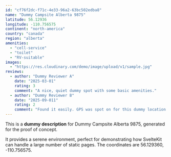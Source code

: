 ```yaml
---
id: "cf76f2dc-f71c-4e33-96a2-63bc502edba8"
name: "Dummy Campsite Alberta 9875"
latitude: 56.12936
longitude: -110.756575
continent: "north-america"
country: "canada"
region: "alberta"
amenities:
  - "cell-service"
  - "toilet"
  - "RV-suitable"
images:
  - "https://res.cloudinary.com/demo/image/upload/v1/sample.jpg"
reviews:
  - author: "Dummy Reviewer A"
    date: "2025-03-01"
    rating: 3
    comment: "A nice, quiet dummy spot with some basic amenities."
  - author: "Dummy Reviewer B"
    date: "2025-09-011"
    rating: 2
    comment: "Found it easily. GPS was spot on for this dummy location."
---
```


This is a **dummy description** for Dummy Campsite Alberta 9875, generated for the proof of concept.

It provides a serene environment, perfect for demonstrating how SvelteKit can handle a large number of static pages. The coordinates are 56.129360, -110.756575.
